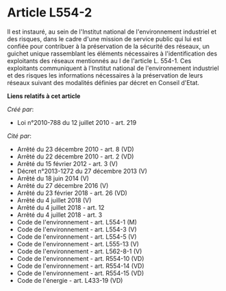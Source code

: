 # Article L554-2

Il est instauré, au sein de l'Institut national de l'environnement industriel et des risques, dans le cadre d'une mission de
service public qui lui est confiée pour contribuer à la préservation de la sécurité des réseaux, un guichet unique
rassemblant les éléments nécessaires à l'identification des exploitants des réseaux mentionnés au I de l'article L. 554-1.
Ces exploitants communiquent à l'Institut national de l'environnement industriel et des risques les informations nécessaires
à la préservation de leurs réseaux suivant des modalités définies par décret en Conseil d'Etat.

**Liens relatifs à cet article**

_Créé par_:

  - Loi n°2010-788 du 12 juillet 2010 - art. 219

_Cité par_:

  - Arrêté du 23 décembre 2010 - art. 8 (VD)
  - Arrêté du 22 décembre 2010 - art. 2 (VD)
  - Arrêté du 15 février 2012 - art. 3 (V)
  - Décret n°2013-1272 du 27 décembre 2013 (V)
  - Arrêté du 18 juin 2014 (V)
  - Arrêté du 27 décembre 2016 (V)
  - Arrêté du 23 février 2018 - art. 26 (VD)
  - Arrêté du 4 juillet 2018 (V)
  - Arrêté du 4 juillet 2018 - art. 12
  - Arrêté du 4 juillet 2018 - art. 3
  - Code de l'environnement - art. L554-1 (M)
  - Code de l'environnement - art. L554-3 (V)
  - Code de l'environnement - art. L554-5 (V)
  - Code de l'environnement - art. L555-13 (V)
  - Code de l'environnement - art. L562-8-1 (V)
  - Code de l'environnement - art. R554-10 (VD)
  - Code de l'environnement - art. R554-14 (VD)
  - Code de l'environnement - art. R554-15 (VD)
  - Code de l'énergie - art. L433-19 (VD)

